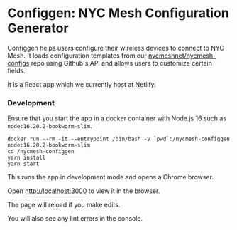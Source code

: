 # Configgen: NYC Mesh Configuration Generator

Configgen helps users configure their wireless devices to connect to NYC Mesh. It loads configuration templates from our [nycmeshnet/nycmesh-configs](https://github.com/nycmeshnet/nycmesh-configs) repo using Github's API and allows users to customize certain fields.

It is a React app which we currently host at Netlify.

### Development

Ensure that you start the app in a docker container with Node.js 16 such as `node:16.20.2-bookworm-slim`.

    docker run --rm -it --entrypoint /bin/bash -v `pwd`:/nycmesh-configgen node:16.20.2-bookworm-slim
    cd /nycmesh-configgen
    yarn install
    yarn start

This runs the app in development mode and opens a Chrome browser.

Open [http://localhost:3000](http://localhost:3000) to view it in the browser.

The page will reload if you make edits.

You will also see any lint errors in the console.
